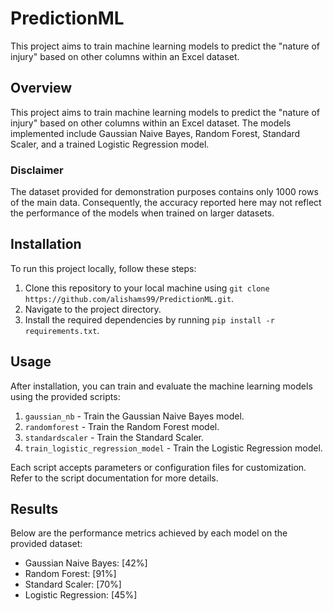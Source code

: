 # PredictionML
This project aims to train machine learning models to predict the "nature of injury" based on other columns within an Excel dataset. 


## Overview

This project aims to train machine learning models to predict the "nature of injury" based on other columns within an Excel dataset. The models implemented include Gaussian Naive Bayes, Random Forest, Standard Scaler, and a trained Logistic Regression model.

### Disclaimer
The dataset provided for demonstration purposes contains only 1000 rows of the main data. Consequently, the accuracy reported here may not reflect the performance of the models when trained on larger datasets.

## Installation

To run this project locally, follow these steps:

1. Clone this repository to your local machine using `git clone https://github.com/alishams99/PredictionML.git`.
2. Navigate to the project directory.
3. Install the required dependencies by running `pip install -r requirements.txt`.

## Usage

After installation, you can train and evaluate the machine learning models using the provided scripts:

1. `gaussian_nb` - Train the Gaussian Naive Bayes model.
2. `randomforest` - Train the Random Forest model.
3. `standardscaler` - Train the Standard Scaler.
4. `train_logistic_regression_model` - Train the Logistic Regression model.

Each script accepts parameters or configuration files for customization. Refer to the script documentation for more details.

## Results

Below are the performance metrics achieved by each model on the provided dataset:
- Gaussian Naive Bayes: [42%]
- Random Forest: [91%]
- Standard Scaler: [70%]
- Logistic Regression: [45%]
